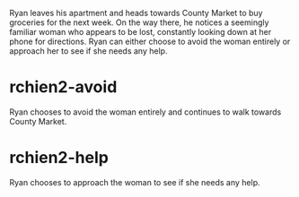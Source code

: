 Ryan leaves his apartment and heads towards County Market to buy groceries for the next week. On the way there, he notices a seemingly familiar woman who appears to be lost, constantly looking down at her phone for directions. Ryan can either choose to avoid the woman entirely or approach her to see if she needs any help.

# rchien2-avoid
Ryan chooses to avoid the woman entirely and continues to walk towards County Market.

# rchien2-help
Ryan chooses to approach the woman to see if she needs any help.
